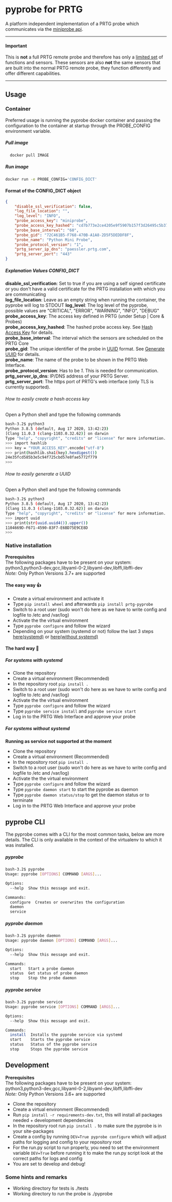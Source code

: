 # pyprobe for PRTG
A platform independent implementation of a PRTG probe which communicates via the [miniprobe api](https://www.paessler.com/manuals/prtg/mini_probe_api).

---
#### Important
This is **not** a full PRTG remote probe and therefore has only a [limited set](https://www.paessler.com/manuals/prtg/mini_probe_api#probe_types) of functions and sensors. These sensors are also **not** the same sensors that are built into the normal PRTG remote probe, they function differently and offer different capabilities.  

---

## Usage

### Container
Preferred usage is running the pyprobe docker container and passing the configuration to the container at startup through the PROBE_CONFIG environment variable.
##### Pull image
````bash
  docker pull IMAGE  
````
##### Run image
````bash
docker run -e PROBE_CONFIG='CONFIG_DICT'
````
#### Format of the CONFIG_DICT object
````json
{
    "disable_ssl_verification": false, 
    "log_file_location": "", 
    "log_level": "INFO", 
    "probe_access_key": "miniprobe", 
    "probe_access_key_hashed": "cd7b773e2ce4205e9f5907b157f3d26495c5b373", 
    "probe_base_interval": "60", 
    "probe_gid": "72C461B5-F768-470B-A1A8-2D5F5DEDDF8F", 
    "probe_name": "Python Mini Probe", 
    "probe_protocol_version": "1", 
    "prtg_server_ip_dns": "paessler.prtg.com", 
    "prtg_server_port": "443"
}
````
##### Explanation Values CONFIG_DICT
**disable_ssl_verification**: Set to true if you are using a self signed certificate or you don't have a valid certificate for the PRTG installation with which you are communicating  
**log_file_location**: Leave as an empty string when running the container, the pyprobe will log to STDOUT
**log_level**: The log level of the pyprobe, possible values are "CRITICAL", "ERROR", "WARNING", "INFO", "DEBUG"  
**probe_access_key**: The access key defined in PRTG (under Setup | Core & Probes)  
**probe_access_key_hashed**: The hashed probe access key. See [Hash Access Key](#how-to-easily-create-a-hash-access-key) for details.  
**probe_base_interval**: The interval which the sensors are scheduled on the PRTG Core  
**probe_gid**: The unique identifier of the probe in [UUID](https://docs.python.org/3/library/uuid.html#uuid.uuid4) format. See [Generate UUID](#how-to-easily-generate-a-uuid) for details.  
**probe_name**: The name of the probe to be shown in the PRTG Web Interface.  
**probe_protocol_version**: Has to be *1*. This is needed for communication.  
**prtg_server_ip_dns**: IP/DNS address of your PRTG Server.  
**prtg_server_port**: The https port of PRTG's web interface (only TLS is currently supported).


###### How to easily create a hash access key
Open a Python shell and type the following commands
````bash
bash-3.2$ python3
Python 3.8.5 (default, Aug 17 2020, 13:42:23)
[Clang 11.0.3 (clang-1103.0.32.62)] on darwin
Type "help", "copyright", "credits" or "license" for more information.
>>> import hashlib
>>> key = "YOUR_ACCESS_KEY".encode("utf-8")
>>> print(hashlib.sha1(key).hexdigest())
24e35fcd585b3e5c94f725cbd57e8fae5772f779
>>>
````
###### How to easily generate a UUID
Open a Python shell and type the following commands
````bash
bash-3.2$ python3
Python 3.8.5 (default, Aug 17 2020, 13:42:23)
[Clang 11.0.3 (clang-1103.0.32.62)] on darwin
Type "help", "copyright", "credits" or "license" for more information.
>>> import uuid
>>> print(str(uuid.uuid4()).upper())
1104669D-F671-4590-83F7-E6BD75E9CE8D
>>>
````
### Native installation
**Prerequisites**  
The following packages have to be present on your system: python3,python3-dev,gcc,libyaml-0-2,libyaml-dev,libffi,libffi-dev  
*Note:* Only Python Versions 3.7+ are supported
#### The easy way :thumbsup:
- Create a virtual environment and activate it  
- Type ````pip install wheel```` and afterwards  ````pip install prtg-pyprobe````
- Switch to a root user (sudo won't do here as we have to write config and logfile to /etc and /var/log)  
- Activate the the virtual environment  
- Type ````pyprobe configure```` and follow the wizard  
- Depending on your system (systemd or not) follow the last 3 steps [here(systemd)](#for-systems-with-systemd) or [here(without systemd)](#for-systems-without-systemd)


#### The hard way :grimacing:
##### For systems with systemd
- Clone the repository  
- Create a virtual environment (Recommended)  
- In the repository root ````pip install .````  
- Switch to a root user (sudo won't do here as we have to write config and logfile to /etc and /var/log)  
- Activate the the virtual environment  
- Type ````pyprobe configure```` and follow the wizard  
- Type ````pyprobe service install```` and ````pyprobe service start```` 
- Log in to the PRTG Web Interface and approve your probe  

##### For systems without systemd
**Running as service not supported at the moment**  
- Clone the repository  
- Create a virtual environment (Recommended)
- In the repository root ````pip install .````  
- Switch to a root user (sudo won't do here as we have to write config and logfile to /etc and /var/log)  
- Activate the the virtual environment  
- Type ````pyprobe configure```` and follow the wizard  
- Type ````pyprobe daemon start```` to start the pyprobe as daemon
- Type ````pyprobe daemon status/stop```` to get the daemon status or to terminate
- Log in to the PRTG Web Interface and approve your probe

## pyprobe CLI
The pyprobe comes with a CLI for the most common tasks, below are more details. 
The CLI is only available in the context of the virtualenv to which it was installed.
##### pyprobe
````bash
bash-3.2$ pyprobe
Usage: pyprobe [OPTIONS] COMMAND [ARGS]...

Options:
  --help  Show this message and exit.

Commands:
  configure  Creates or overwrites the configuration
  daemon
  service
````
##### pyprobe daemon
````bash
bash-3.2$ pyprobe daemon
Usage: pyprobe daemon [OPTIONS] COMMAND [ARGS]...

Options:
  --help  Show this message and exit.

Commands:
  start   Start a probe daemon
  status  Get status of probe daemon
  stop    Stop the probe daemon
````
##### pyprobe service
````bash
bash-3.2$ pyprobe service
Usage: pyprobe service [OPTIONS] COMMAND [ARGS]...

Options:
  --help  Show this message and exit.

Commands:
  install  Installs the pyprobe service via systemd
  start    Starts the pyprobe service
  status   Status of the pyprobe service
  stop     Stops the pyprobe service
````

## Development 
**Prerequisites**  
The following packages have to be present on your system: python3,python3-dev,gcc,libyaml-0-2,libyaml-dev,libffi,libffi-dev  
*Note:* Only Python Versions 3.6+ are supported

- Clone the repository
- Create a virtual environment (Recommended)
- Run ````pip install -r requirements-dev.txt````, this will install all packages needed + development dependencies
- In the repository root run ````pip install .```` to make sure the pyprobe is in your site-packages
- Create a config by running ````DEV=True pyprobe configure```` which will adjust paths for logging and config to your repository root
- For the run.py script to run properly, you need to set the environment variable ````DEV=True```` before running it to make the run.py script look at the correct paths for logs and config
- You are set to develop and debug!


### Some hints and remarks
- Working directory for tests is ./tests
- Working directory to run the probe is ./pyprobe

